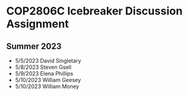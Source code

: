 # COP2806C Icebreaker Discussion Assignment

## Summer 2023

- 5/5/2023 David Singletary  
- 5/8/2023 Steven Gsell  
- 5/9/2023 Elena Phillips
- 5/10/2023 William Geesey  
- 5/10/2023 William Money  
